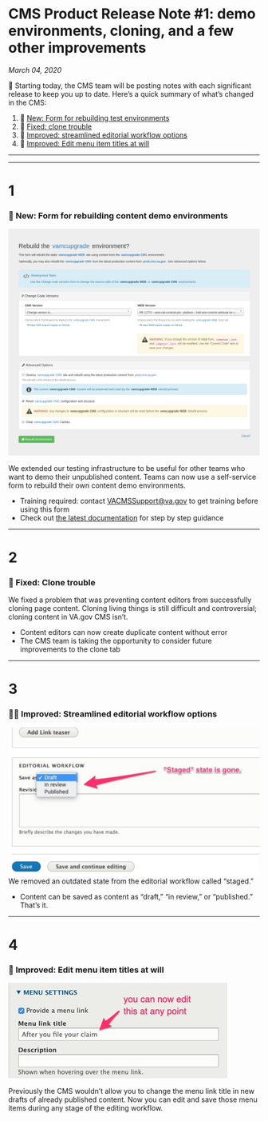 # CMS Product Release Note #1: demo environments, cloning, and a few other improvements
*March 04, 2020*

📣 Starting today, the CMS team will be posting notes with each significant release to keep you up to date. Here’s a quick summary of what’s changed in the CMS: 

1. 🔄 [New: Form for rebuilding test environments](#1)
2. 🔧 [Fixed: clone trouble](#2)
3. 🧚 [Improved: streamlined editorial workflow options](#3)
4. 🥢 [Improved: Edit menu item titles at will](#4)

---

---

# 1 

### 🔄 New: Form for rebuilding content demo environments

![content demo environment](https://github.com/department-of-veterans-affairs/va.gov-cms/blob/master/product-release-notes/screenshots/1-rebuild-form.png "content demo environment")

We extended our testing infrastructure to be useful for other teams who want to demo their unpublished content. Teams can now use a self-service form to rebuild their own content demo environments. 

* Training required: contact VACMSSupport@va.gov to get training before using this form
* Check out [the latest documentation](https://github.com/department-of-veterans-affairs/va.gov-cms/blob/master/READMES/environments.md#step-by-step-instructions-1) for step by step guidance

---

# 2

### 🔧 Fixed: Clone trouble

We fixed a problem that was preventing content editors from successfully cloning page content. Cloning living things is still difficult and controversial; cloning content in VA.gov CMS isn’t. 

* Content editors can now create duplicate content without error
* The CMS team is taking the opportunity to consider future improvements to the clone tab 

---

# 3

### 🧚🏽 Improved: Streamlined editorial workflow options

![screenshot: editorial workflow options](https://github.com/department-of-veterans-affairs/va.gov-cms/blob/master/product-release-notes/screenshots/1-editorial-workflow-options.png)
We removed an outdated state from the editorial workflow called “staged.”

* Content can be saved as content as “draft,” “in review,” or “published.” That’s it.

---

# 4
### 🥢 Improved: Edit menu item titles at will

![screenshot: menu item titles](https://github.com/department-of-veterans-affairs/va.gov-cms/blob/master/product-release-notes/screenshots/1-menu-item-titles.jpg)

Previously the CMS wouldn’t allow you to change the menu link title in new drafts of already published content. Now you can edit and save those menu items during any stage of the editing workflow. 


